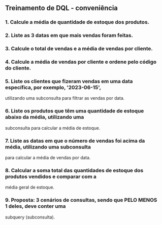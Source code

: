 ## Treinamento de DQL - conveniência

### 1. Calcule a média de quantidade de estoque dos produtos. 

### 2. Liste as 3 datas em que mais vendas foram feitas. 

### 3. Calcule o total de vendas e a média de vendas por cliente. 

### 4. Calcule a média de vendas por cliente e ordene pelo código do cliente. 

### 5. Liste os clientes que fizeram vendas em uma data específica, por exemplo, '2023-06-15',
utilizando uma subconsulta para filtrar as vendas por data. 

### 6. Liste os produtos que têm uma quantidade de estoque abaixo da média, utilizando uma
subconsulta para calcular a média de estoque. 

### 7. Liste as datas em que o número de vendas foi acima da média, utilizando uma subconsulta
para calcular a média de vendas por data. 

### 8. Calcular a soma total das quantidades de estoque dos produtos vendidos e comparar com a
média geral de estoque. 

### 9. Proposta: 3 cenários de consultas, sendo que PELO MENOS 1 deles, deve conter uma
subquery (subconsulta).
